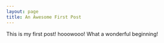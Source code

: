```yaml
---
layout: page
title: An Awesome First Post
---
```


This is my first post!
hooowooo!
What a wonderful beginning!
